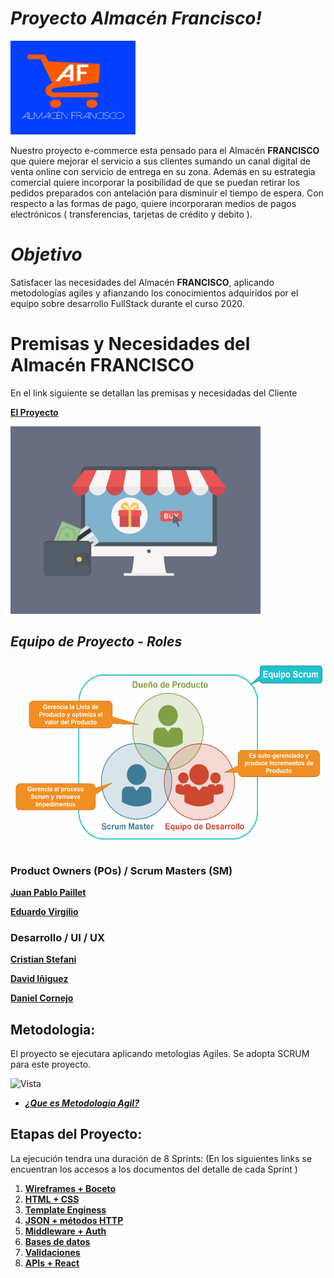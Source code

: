 # *Proyecto Almacén Francisco!*

<img width="200" height="150"  alt="Equipo Scrum" src="https://github.com/dcornejofmq/grupo_3_almacenFrancisco/blob/master/Public/Img/Logo_Almacen_Francisco_100x100.jpg">

Nuestro proyecto e-commerce esta pensado para el Almacén  **FRANCISCO** que quiere mejorar el servicio a sus clientes sumando un canal digital de venta online con servicio de entrega en su zona. Además en su estrategia comercial quiere incorporar la posibilidad de que se puedan retirar los pedidos preparados con antelación para disminuir el tiempo de espera. Con respecto a las formas de pago, quiere incorporaran medios de pagos electrónicos ( transferencias, tarjetas de crédito y debito ).

# *Objetivo*

Satisfacer las necesidades del Almacén **FRANCISCO**, aplicando metodologías agiles y afianzando los conocimientos adquiridos por el equipo sobre desarrollo FullStack durante el curso 2020.

# Premisas y Necesidades del Almacén **FRANCISCO**

En el link siguiente se detallan las premisas y necesidadas del Cliente

[**El Proyecto**](https://github.com/dcornejofmq/grupo_3_almacenFrancisco/blob/master/Premisas.md "El Proyecto")

<img width="400" height="300"  alt="eCommerce" src="https://github.com/dcornejofmq/grupo_3_almacenFrancisco/blob/master/Public/Img/ecommerce.gif">


## *Equipo de Proyecto - Roles*

<img width="600" height="300"  alt="Equipo Scrum" src="https://github.com/dcornejofmq/grupo_3_almacenFrancisco/blob/master/Public/Img/Equipo_SCRUM.png">

### Product Owners (POs) / Scrum Masters (SM)

[**Juan Pablo Paillet**](https://www.linkedin.com/in/pailletjp/ "Juan Pablo Paillet")

[**Eduardo Virgilio**](https://www.linkedin.com/in/eduardomiguelvirgilio/ "Eduardo Virgilio")

### Desarrollo / UI / UX

[**Cristian Stefani**](https://github.com/dcornejofmq/grupo_3_almacenFrancisco/blob/master/CristianStefani.md "Cristian Stefani")

[**David Iñiguez**](https://github.com/dcornejofmq/grupo_3_almacenFrancisco/blob/master/DavidIniguez.md "David Iñiguez")

[**Daniel Cornejo**](https://github.com/dcornejofmq/grupo_3_almacenFrancisco/blob/master/DanielCornejo.md "Daniel Cornejo")

## Metodologia:
El proyecto se ejecutara aplicando metologias Agiles. Se adopta SCRUM para este proyecto.

![Vista](https://comunidad.iebschool.com/metodologiasagiles/files/2015/05/metodologias-agiles.jpg)
-  [___¿Que es Metodologia Agil?___](https://prezi.com/qqawvvdi9as_/metodologias-agiles/)

## Etapas del Proyecto:
La ejecución tendra una duración de 8 Sprints:
(En los siguientes links se encuentran los accesos a los documentos del detalle de cada Sprint )

1. [**Wireframes + Boceto**](https://github.com/dcornejofmq/grupo_3_almacenFrancisco/blob/master/Sprint1.md "Wireframes + Boceto")
2. [**HTML + CSS**](https://github.com/dcornejofmq/grupo_3_almacenFrancisco/blob/master/Sprint2.md "HTML + CSS")
3. [**Template Enginess**](https://github.com/dcornejofmq/grupo_3_almacenFrancisco/blob/master/Sprint3.md "Template Enginess")
4. [**JSON + métodos HTTP**](https://github.com/dcornejofmq/grupo_3_almacenFrancisco/blob/master/Sprint4.md "JSON + métodos HTTP")
5. [**Middleware + Auth**](https://github.com/dcornejofmq/grupo_3_almacenFrancisco/blob/master/Sprint5.md "Middleware + Auth")
6. [**Bases de datos**](https://github.com/dcornejofmq/grupo_3_almacenFrancisco/blob/master/Sprint6.md "Bases de datos")
7. [**Validaciones**](https://github.com/dcornejofmq/grupo_3_almacenFrancisco/blob/master/Sprint7.md "Validaciones")
8. [**APIs + React**](https://github.com/dcornejofmq/grupo_3_almacenFrancisco/blob/master/Sprint8.md "APIs + React")
